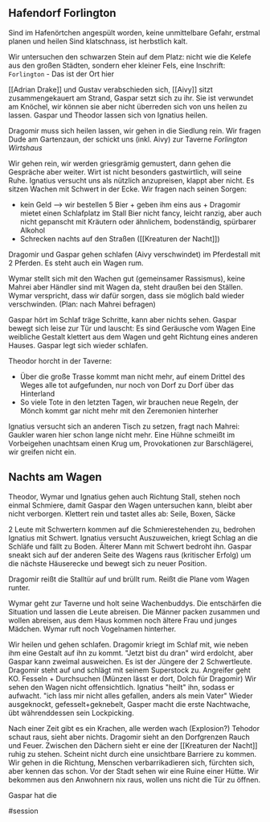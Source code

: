 ## Hafendorf Forlington
Sind im Hafenörtchen angespült worden, keine unmittelbare Gefahr, erstmal planen und heilen
Sind klatschnass, ist herbstlich kalt.

Wir untersuchen den schwarzen Stein auf dem Platz: nicht wie die Kelefe aus den großen Städten, sondern eher kleiner Fels, eine Inschrift:
`Forlington` - Das ist der Ort hier

[[Adrian Drake]] und Gustav verabschieden sich,
[[Aivy]] sitzt zusammengekauert am Strand, Gaspar setzt sich zu ihr. Sie ist verwundet am Knöchel, wir können sie aber nicht überreden sich von uns heilen zu lassen. Gaspar und Theodor lassen sich von Ignatius heilen.

Dragomir muss sich heilen lassen, wir gehen in die Siedlung rein.
Wir fragen Dude am Gartenzaun, der schickt uns (inkl. Aivy) zur Taverne *Forlington Wirtshaus*

Wir gehen rein, wir werden griesgrämig gemustert, dann gehen die Gespräche aber weiter.
Wirt ist nicht besonders gastwirtlich, will seine Ruhe. Ignatius versucht uns als nützlich anzupreisen, klappt aber nicht. Es sitzen Wachen mit Schwert in der Ecke.
Wir fragen nach seinen Sorgen:
- kein Geld --> wir bestellen 5 Bier + geben ihm eins aus + Dragomir mietet einen Schlafplatz im Stall
  Bier nicht fancy, leicht ranzig, aber auch nicht gepanscht mit Kräutern oder ähnlichem, bodenständig, spürbarer Alkohol
- Schrecken nachts auf den Straßen ([[Kreaturen der Nacht]]) 

Dragomir und Gaspar gehen schlafen (Aivy verschwindet) im Pferdestall mit 2 Pferden. Es steht auch ein Wagen rum.

Wymar stellt sich mit den Wachen gut (gemeinsamer Rassismus), keine Mahrei aber Händler sind mit Wagen da, steht draußen bei den Ställen. Wymar verspricht, dass wir dafür sorgen, dass sie möglich bald wieder verschwinden. (Plan: nach Mahrei befragen)

Gaspar hört im Schlaf träge Schritte, kann aber nichts sehen. Gaspar bewegt sich leise zur Tür und lauscht: Es sind Geräusche vom Wagen
Eine weibliche Gestalt klettert aus dem Wagen und geht Richtung eines anderen Hauses. Gaspar legt sich wieder schlafen.

Theodor horcht in der Taverne: 
+ Über die große Trasse kommt man nicht mehr, auf einem Drittel des Weges alle tot aufgefunden, nur noch von Dorf zu Dorf über das Hinterland
+ So viele Tote in den letzten Tagen, wir brauchen neue Regeln, der Mönch kommt gar nicht mehr mit den Zeremonien hinterher

Ignatius versucht sich an anderen Tisch zu setzen, fragt nach Mahrei: Gaukler waren hier schon lange nicht mehr.
Eine Hühne schmeißt im Vorbeigehen unachtsam einen Krug um, Provokationen zur Barschlägerei, wir greifen nicht ein.

## Nachts am Wagen
Theodor, Wymar und Ignatius gehen auch Richtung Stall, stehen noch einmal Schmiere, damit Gaspar den Wagen untersuchen kann, bleibt aber nicht verborgen. Klettert rein und tastet alles ab: Seile, Boxen, Säcke

2 Leute mit Schwertern kommen auf die Schmierestehenden zu, bedrohen Ignatius mit Schwert.
Ignatius versucht Auszuweichen, kriegt Schlag an die Schläfe und fällt zu Boden. Älterer Mann mit Schwert bedroht ihn. 
Gaspar sneakt sich auf der anderen Seite des Wagens raus (kritischer Erfolg) um die nächste Häuserecke und bewegt sich zu neuer Position.

Dragomir reißt die Stalltür auf und brüllt rum. Reißt die Plane vom Wagen runter.

Wymar geht zur Taverne und holt seine Wachenbuddys. Die entschärfen die Situation und lassen die Leute abreisen.
Die Männer packen zusammen und wollen abreisen, aus dem Haus kommen noch ältere Frau und junges Mädchen. Wymar ruft noch Vogelnamen hinterher.

Wir heilen und gehen schlafen. Dragomir kriegt im Schlaf mit, wie neben ihm eine Gestalt auf ihn zu kommt. "Jetzt bist du dran" wird erdolcht, aber Gaspar kann zweimal ausweichen. Es ist der Jüngere der 2 Schwertleute.
Dragomir steht auf und schlägt mit seinem Superstock zu. Angreifer geht KO. 
Fesseln + Durchsuchen (Münzen lässt er dort, Dolch für Dragomir)
Wir sehen den Wagen nicht offensichtlich.
Ignatius "heilt" ihn, sodass er aufwacht. "ich lass mir nicht alles gefallen, anders als mein Vater"
Wieder ausgeknockt, gefesselt+geknebelt, Gasper macht die erste Nachtwache, übt währenddessen sein Lockpicking.

Nach einer Zeit gibt es ein Krachen, alle werden wach (Explosion?)
Tehodor schaut raus, sieht aber nichts. Dragomir sieht an den Dorfgrenzen Rauch und Feuer. Zwischen den Dächern sieht er eine der [[Kreaturen der Nacht]] ruhig zu stehen. Scheint nicht durch eine unsichtbare Barriere zu kommen.
Wir gehen in die Richtung, Menschen verbarrikadieren sich, fürchten sich, aber kennen das schon.
Vor der Stadt sehen wir eine Ruine einer Hütte. 
Wir bekommen aus den Anwohnern nix raus, wollen uns nicht die Tür zu öffnen. 

Gaspar hat die 

#session